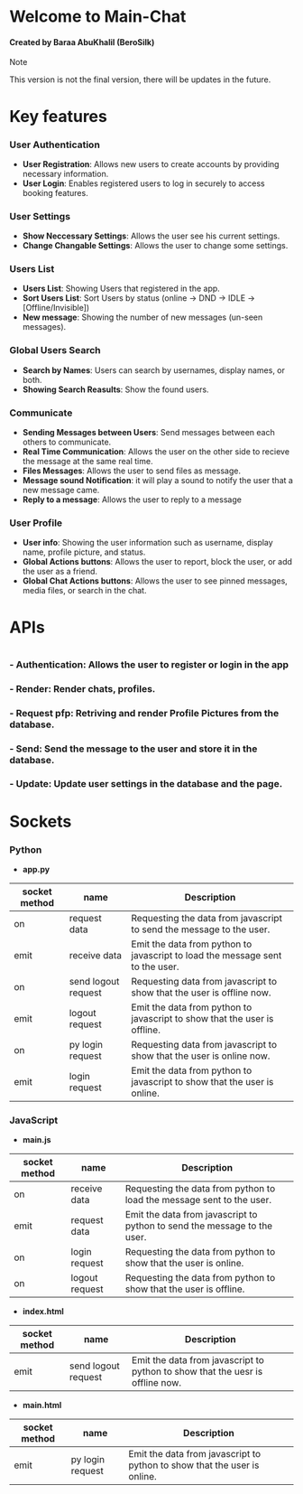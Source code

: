 <h1>Welcome to Main-Chat</h1>
<h4>Created by Baraa AbuKhalil (BeroSilk)</h4>

>[!NOTE]
>This version is not the final version, there will be updates in the future.

<h1>Key features</h1>
<h3>User Authentication</h3>

- **User Registration**: Allows new users to create accounts by providing necessary information.
- **User Login**: Enables registered users to log in securely to access booking features.

<h3>User Settings</h3>

- **Show Neccessary Settings**: Allows the user see his current settings.
- **Change Changable Settings**: Allows the user to change some settings.

<h3>Users List</h3>

- **Users List**: Showing Users that registered in the app.
- **Sort Users List**: Sort Users by status (online -> DND -> IDLE -> [Offline/Invisible])
- **New message**: Showing the number of new messages (un-seen messages).

<h3>Global Users Search</h3>

- **Search by Names**: Users can search by usernames, display names, or both.
- **Showing Search Reasults**: Show the found users.

<h3>Communicate</h3>

- **Sending Messages between Users**: Send messages between each others to communicate.
- **Real Time Communication**: Allows the user on the other side to recieve the message at the same real time.
- **Files Messages**: Allows the user to send files as message.
- **Message sound Notification**: it will play a sound to notify the user that a new message came.
- **Reply to a message**: Allows the user to reply to a message

<h3>User Profile</h3>

- **User info**: Showing the user information such as username, display name, profile picture, and status.
- **Global Actions buttons**: Allows the user to report, block the user, or add the user as a friend.
- **Global Chat Actions buttons**: Allows the user to see pinned messages, media files, or search in the chat.

<h1>APIs<h1>

### - **Authentication**: Allows the user to register or login in the app
### - **Render**: Render chats, profiles.
### - **Request pfp**: Retriving and render Profile Pictures from the database.
### - **Send**: Send the message to the user and store it in the database.
### - **Update**: Update user settings in the database and the page.

<h1>Sockets</h1>
<h3>Python</h3>

- **app.py**

| socket method | name | Description |
| --- | --- | --- |
| on | request data | Requesting the data from javascript to send the message to the user. |
| emit | receive data | Emit the data from python to javascript to load the message sent to the user. |
| on | send logout request | Requesting data from javascript to show that the user is offline now. | 
| emit | logout request | Emit the data from python to javascript to show that the user is offline. |
| on | py login request | Requesting data from javascript to show that the user is online now. |
| emit | login request | Emit the data from python to javascript to show that the user is online. |

<h3>JavaScript</h3>

- **main.js**

| socket method | name | Description |
| --- | --- | --- |
| on | receive data | Requesting the data from python to load the message sent to the user. |
| emit | request data | Emit the data from javascript to python to send the message to the user. |
| on | login request | Requesting the data from python to show that the user is online. |
| on | logout request | Requesting the data from python to show that the user is offline. |

- **index.html**

| socket method | name | Description |
| --- | --- | --- |
| emit | send logout request | Emit the data from javascript to python to show that the uesr is offline now. |

- **main.html**

| socket method | name | Description |
| --- | --- | --- |
| emit | py login request | Emit the data from javascript to python to show that the user is online. |